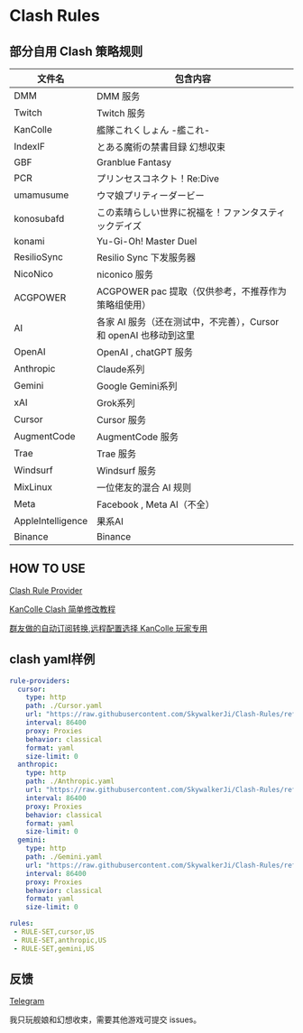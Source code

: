 # Clash Rules

## 部分自用 Clash 策略规则

| 文件名      | 包含内容                                                          |
| ----------- | ----------------------------------------------------------------- |
| DMM         | DMM 服务                                                          |
| Twitch      | Twitch 服务                                                       |
| KanColle    | 艦隊これくしょん -艦これ-                                         |
| IndexIF     | とある魔術の禁書目録 幻想収束                                     |
| GBF         | Granblue Fantasy                                                  |
| PCR         | プリンセスコネクト！Re:Dive                                       |
| umamusume   | ウマ娘プリティーダービー                                          |
| konosubafd  | この素晴らしい世界に祝福を！ファンタスティックデイズ              |
| konami      | Yu-Gi-Oh! Master Duel                                             |
| ResilioSync | Resilio Sync 下发服务器                                           |
| NicoNico    | niconico 服务                                                     |
| ACGPOWER    | ACGPOWER pac 提取（仅供参考，不推荐作为策略组使用）               |
| AI          | 各家 AI 服务（还在测试中，不完善），Cursor 和 openAI 也移动到这里 |
| OpenAI      | OpenAI , chatGPT 服务                                               |
| Anthropic      |Claude系列                                           |
| Gemini      |Google Gemini系列                                           |
| xAI      |Grok系列                                           |
| Cursor      | Cursor 服务                                                       |
| AugmentCode      |AugmentCode 服务                                           |
| Trae      |Trae 服务                                           |
| Windsurf     |Windsurf 服务                                           |
| MixLinux     |一位佬友的混合 AI 规则                                          |
| Meta     |Facebook , Meta AI（不全）                                  |
| AppleIntelligence     |果系AI                                 |
| Binance     |Binance                                 |

## HOW TO USE

[Clash Rule Provider](https://lancellc.gitbook.io/clash/clash-config-file/rule-provider)

[KanColle Clash 简单修改教程](https://telegra.ph/clash-kancolle-rules-07-19)

[群友做的自动订阅转换,远程配置选择 KanColle 玩家专用](https://acl4ssr.antientropy.xyz/)

## clash yaml样例

```yaml
rule-providers:
  cursor:
    type: http
    path: ./Cursor.yaml
    url: "https://raw.githubusercontent.com/SkywalkerJi/Clash-Rules/refs/heads/master/AI/Cursor.yaml"
    interval: 86400
    proxy: Proxies
    behavior: classical
    format: yaml
    size-limit: 0
  anthropic:
    type: http
    path: ./Anthropic.yaml
    url: "https://raw.githubusercontent.com/SkywalkerJi/Clash-Rules/refs/heads/master/AI/Anthropic.yaml"
    interval: 86400
    proxy: Proxies
    behavior: classical
    format: yaml
    size-limit: 0
  gemini:
    type: http
    path: ./Gemini.yaml
    url: "https://raw.githubusercontent.com/SkywalkerJi/Clash-Rules/refs/heads/master/AI/Gemini.yaml"
    interval: 86400
    proxy: Proxies
    behavior: classical
    format: yaml
    size-limit: 0

rules:
 - RULE-SET,cursor,US
 - RULE-SET,anthropic,US
 - RULE-SET,gemini,US
```


## 反馈

[Telegram](https://t.me/AdriaticSea)

我只玩舰娘和幻想收束，需要其他游戏可提交 issues。
